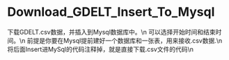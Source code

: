 # Download_GDELT_Insert_To_Mysql
下载GDELT.csv数据，并插入到Mysql数据库中。\n
可以选择开始时间和结束时间。\n
前提是你要在Mysql提前建好一个数据库和一张表，用来接收.csv数据.\n
将后面Insert进MySql的代码注释掉，就是直接下载.csv文件的代码\n

